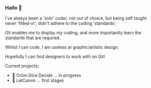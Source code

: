 ### Hallo 👋

I've always been a 'solo' coder, not out of choice, but being self taught never 'fitted-in', didn't adhere to the coding 'standards'.

Git enables me to display my coding, and more importantly learn the standards that are required.

Whilst I can code, I am useless at graphic/artistic design.

Hopefully I can find designers to work with on Git!

Current projects;
- 🔭 Orion Dice Decide ... in progress
- 🔭 LetComm ... first stages

<!--
- 👯 - 🤔 - 💬 - 📫 - 😄 - ⚡
-->


